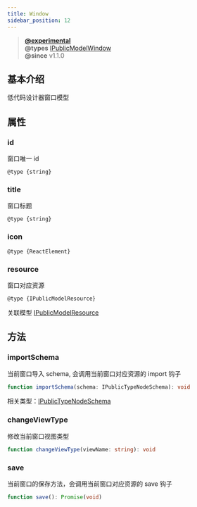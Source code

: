 ```yaml
---
title: Window
sidebar_position: 12
---
```


> **[@experimental](./#experimental)**<br/>
> **@types** [IPublicModelWindow](https://github.com/alibaba/lowcode-engine/blob/main/packages/types/src/shell/model/window.ts)<br/>
> **@since** v1.1.0


## 基本介绍

低代码设计器窗口模型

## 属性

### id

窗口唯一 id

`@type {string}`

### title

窗口标题

`@type {string}`

### icon

`@type {ReactElement}`

### resource

窗口对应资源

`@type {IPublicModelResource}`

关联模型 [IPublicModelResource](./resource)

## 方法

### importSchema
当前窗口导入 schema, 会调用当前窗口对应资源的 import 钩子

```typescript
function importSchema(schema: IPublicTypeNodeSchema): void
```

相关类型：[IPublicTypeNodeSchema](https://github.com/alibaba/lowcode-engine/blob/main/packages/types/src/shell/type/node-schema.ts)

### changeViewType
修改当前窗口视图类型

```typescript
function changeViewType(viewName: string): void
```

### save
当前窗口的保存方法，会调用当前窗口对应资源的 save 钩子

```typescript
function save(): Promise(void)
```
